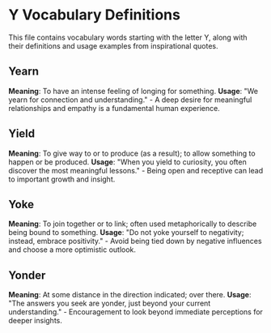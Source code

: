 # Y Vocabulary Definitions

This file contains vocabulary words starting with the letter Y, along with their definitions and usage examples from inspirational quotes.

<!-- Add vocabulary words here following the format:
## WordName

**Meaning**: Clear, concise definition of the word.
**Usage**: "Quote or example sentence." - Explanation of the usage context.
-->

## Yearn

**Meaning**: To have an intense feeling of longing for something.
**Usage**: "We yearn for connection and understanding." - A deep desire for meaningful relationships and empathy is a fundamental human experience.

## Yield

**Meaning**: To give way to or to produce (as a result); to allow something to happen or be produced.
**Usage**: "When you yield to curiosity, you often discover the most meaningful lessons." - Being open and receptive can lead to important growth and insight.

## Yoke

**Meaning**: To join together or to link; often used metaphorically to describe being bound to something.
**Usage**: "Do not yoke yourself to negativity; instead, embrace positivity." - Avoid being tied down by negative influences and choose a more optimistic outlook.

## Yonder

**Meaning**: At some distance in the direction indicated; over there.
**Usage**: "The answers you seek are yonder, just beyond your current understanding." - Encouragement to look beyond immediate perceptions for deeper insights.

